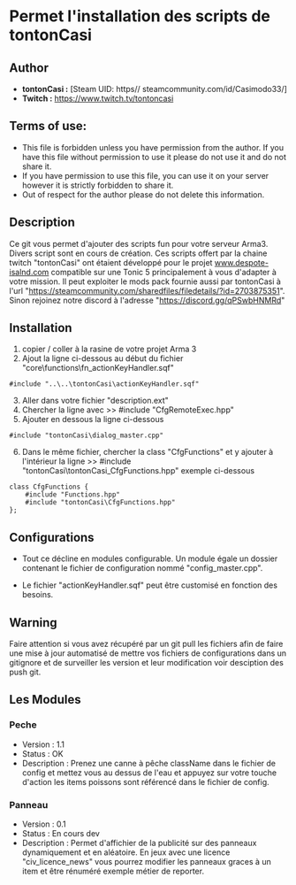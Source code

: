 # Permet l'installation des scripts de tontonCasi

## Author
- **tontonCasi :** [Steam UID: https// steamcommunity.com/id/Casimodo33/]
- **Twitch :** https://www.twitch.tv/tontoncasi

## Terms of use:
- This file is forbidden unless you have permission from the author. If you have this file without permission to use it please do not use it and do not share it.
- If you have permission to use this file, you can use it on your server however it is strictly forbidden to share it.
- Out of respect for the author please do not delete this information.

## Description
Ce git vous permet d'ajouter des scripts fun pour votre serveur Arma3. Divers script sont en cours de création.
Ces scripts offert par la chaine twitch "tontonCasi" ont étaient développé pour le projet www.despote-isalnd.com compatible sur une Tonic 5 principalement à vous d'adapter à votre mission. Il peut exploiter le mods pack fournie aussi par tontonCasi à l'url "https://steamcommunity.com/sharedfiles/filedetails/?id=2703875351".
Sinon rejoinez notre discord à l'adresse "https://discord.gg/qPSwbHNMRd"

## Installation 
1. copier / coller à la rasine de votre projet Arma 3
2. Ajout la ligne ci-dessous au début du fichier "core\functions\fn_actionKeyHandler.sqf"
```
#include "..\..\tontonCasi\actionKeyHandler.sqf"
```
3. Aller dans votre fichier "description.ext"
4. Chercher la ligne avec >> #include "CfgRemoteExec.hpp"
5. Ajouter en dessous la ligne ci-dessous
```
#include "tontonCasi\dialog_master.cpp"
```
6. Dans le même fichier, chercher la class "CfgFunctions" et y ajouter à l'intérieur la ligne >> #include "tontonCasi\tontonCasi_CfgFunctions.hpp" exemple ci-dessous
```
class CfgFunctions {
    #include "Functions.hpp"
    #include "tontonCasi\CfgFunctions.hpp"
};
```

## Configurations
- Tout ce décline en modules configurable. Un module égale un dossier contenant le fichier de configuration nommé "config_master.cpp".

- Le fichier "actionKeyHandler.sqf" peut être customisé en fonction des besoins.

## Warning 
Faire attention si vous avez récupéré par un git pull les fichiers afin de faire une mise à jour automatisé de mettre vos fichiers de configurations dans un gitignore et de surveiller les version et leur modification voir desciption des push git.

## Les Modules

### Peche
- Version : 1.1
- Status : OK
- Description : Prenez une canne à pêche className dans le fichier de config et mettez vous au dessus de l'eau et appuyez sur votre touche d'action les items poissons sont référencé dans le fichier de config.

### Panneau 
- Version : 0.1
- Status : En cours dev
- Description : Permet d'affichier de la publicité sur des panneaux dynamiquement et en aléatoire. En jeux avec une licence "civ_licence_news" vous pourrez modifier les panneaux graces à un item et être rénuméré exemple métier de reporter.